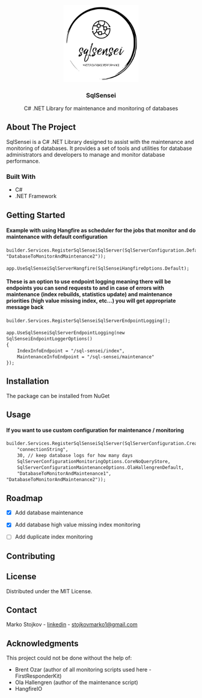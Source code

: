 <div align="center">
  <img src="sqlsensei.svg" style="background: white;" width=200>
  <h3 align="center">SqlSensei</h3>

  <p align="center">
    C# .NET Library for maintenance and monitoring of databases
  </p>
</div>

## About The Project

SqlSensei is a C# .NET Library designed to assist with the maintenance and monitoring of databases. It provides a set of tools and utilities for database administrators and developers to manage and monitor database performance.

### Built With

- C#
- .NET Framework

<!-- GETTING STARTED -->

## Getting Started

<h4>Example with using Hangfire as scheduler for the jobs that monitor and do maintenance with default configuration</h4>

```
builder.Services.RegisterSqlSenseiSqlServer(SqlServerConfiguration.Default("connectionString","DatabaseToMonitorAndMaintenance1", "DatabaseToMonitorAndMaintenance2"));

app.UseSqlSenseiSqlServerHangfire(SqlSenseiHangfireOptions.Default);
```

<h4>These is an option to use endpoint logging meaning there will be endpoints you can send requests to and in case of errors with maintenance (index rebuilds, statistics update) and maintenance
priorities (high value missing index, etc...) you will get appropriate message back</h4>

```
builder.Services.RegisterSqlSenseiSqlServerEndpointLogging();

app.UseSqlSenseiSqlServerEndpointLogging(new SqlSenseiEndpointLoggerOptions()
{
    IndexInfoEndpoint = "/sql-sensei/index",
    MaintenanceInfoEndpoint = "/sql-sensei/maintenance"
});
```


## Installation

The package can be installed from NuGet

## Usage

<h4>If you want to use custom configuration for maintenance / monitoring</h4>

```
builder.Services.RegisterSqlSenseiSqlServer(SqlServerConfiguration.Create(
    "connectionString",
    30, // keep database logs for how many days
    SqlServerConfigurationMonitoringOptions.CoreNoQueryStore,
    SqlServerConfigurationMaintenanceOptions.OlaHallengrenDefault,
    "DatabaseToMonitorAndMaintenance1", "DatabaseToMonitorAndMaintenance2"));
```

## Roadmap

- [x] Add database maintenance
- [x] Add database high value missing index monitoring
- [ ] Add duplicate index monitoring


## Contributing


## License

Distributed under the MIT License.

## Contact

Marko Stojkov - [linkedin](https://www.linkedin.com/in/marko-stojkov/) - stojkovmarko1@gmail.com

## Acknowledgments

This project could not be done without the help of:
- Brent Ozar (author of all monitoring scripts used here - FirstResponderKit)
- Ola Hallengren (author of the maintenance script)
- HangfireIO